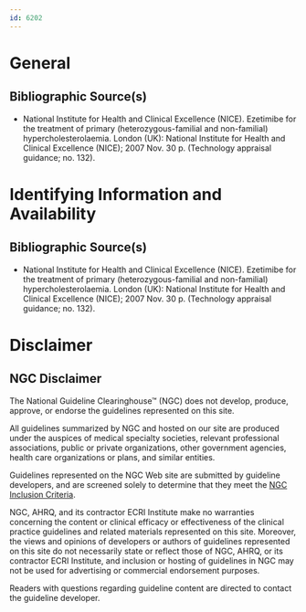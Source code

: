 ```yaml
---
id: 6202
---
```


# General

## Bibliographic Source(s)

- National Institute for Health and Clinical Excellence (NICE). Ezetimibe for the treatment of primary (heterozygous-familial and non-familial) hypercholesterolaemia. London (UK): National Institute for Health and Clinical Excellence (NICE); 2007 Nov. 30 p. (Technology appraisal guidance; no. 132).

# Identifying Information and Availability

## Bibliographic Source(s)

- National Institute for Health and Clinical Excellence (NICE). Ezetimibe for the treatment of primary (heterozygous-familial and non-familial) hypercholesterolaemia. London (UK): National Institute for Health and Clinical Excellence (NICE); 2007 Nov. 30 p. (Technology appraisal guidance; no. 132).

# Disclaimer

## NGC Disclaimer

The National Guideline Clearinghouse™ (NGC) does not develop, produce, approve, or endorse the guidelines represented on this site.

All guidelines summarized by NGC and hosted on our site are produced under the auspices of medical specialty societies, relevant professional associations, public or private organizations, other government agencies, health care organizations or plans, and similar entities.

Guidelines represented on the NGC Web site are submitted by guideline developers, and are screened solely to determine that they meet the [NGC Inclusion Criteria](/help-and-about/summaries/inclusion-criteria).

NGC, AHRQ, and its contractor ECRI Institute make no warranties concerning the content or clinical efficacy or effectiveness of the clinical practice guidelines and related materials represented on this site. Moreover, the views and opinions of developers or authors of guidelines represented on this site do not necessarily state or reflect those of NGC, AHRQ, or its contractor ECRI Institute, and inclusion or hosting of guidelines in NGC may not be used for advertising or commercial endorsement purposes.

Readers with questions regarding guideline content are directed to contact the guideline developer.

